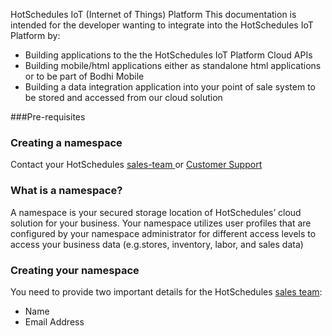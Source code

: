 HotSchedules IoT (Internet of Things) Platform 
This documentation is intended for the developer wanting to integrate into the HotSchedules IoT Platform by:

* Building applications to the the HotSchedules IoT Platform Cloud APIs
* Building mobile/html applications either as standalone html applications or to be part of Bodhi Mobile
* Building a data integration application into your point of sale system to be stored and accessed from our cloud solution

###Pre-requisites 

### Creating a namespace
Contact your HotSchedules [sales-team ](mailto:contactcenter@hotschedules.com) or [Customer Support ](https://www.hotschedules.com/customer-care/) 


### What is a namespace? 
A namespace is your secured storage location of HotSchedules’ cloud solution for your business.
Your namespace utilizes user profiles that are configured by your namespace administrator for different access levels to access your business data (e.g.stores, inventory, labor, and sales data)

### Creating your namespace 
You need to provide two important details for the HotSchedules [sales team](mailto:contactcenter@hotschedules.com):

* Name
* Email Address
